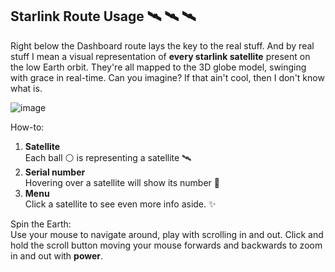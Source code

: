 ## Starlink Route Usage 🛰️ 🛰️ 🛰️

Right below the Dashboard route lays the key to the real stuff. And by real stuff I mean a visual representation of **every starlink satellite** present on the low Earth orbit. They're all mapped to the 3D globe model, swinging with grace in real-time. Can you imagine? If that ain't cool, then I don't know what is.

![image](https://user-images.githubusercontent.com/77860645/145229618-5523762e-3df5-47d7-a9e9-f946409e5c2d.png)

How-to:

<ol>
  <li><b>Satellite</b><br/>Each ball ⚪️ is representing a satellite 🛰️</li>
  <li><b>Serial number</b><br/>Hovering over a satellite will show its number 🔖</li>
  <li><b>Menu</b></br>Click a satellite to see even more info aside. ✨</li>
</ol>

Spin the Earth:<br/>
Use your mouse to navigate around, play with scrolling in and out. Click and hold the scroll button moving your mouse forwards and backwards to zoom in and out with **power**.
